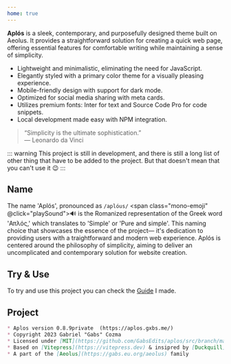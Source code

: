 ```yaml
---
home: true
---
```


**Aplós** is a sleek, contemporary, and purposefully designed theme built on Aeolus. It provides a straightforward solution for creating a quick web page, offering essential features for comfortable writing while maintaining a sense of simplicity.

- Lightweight and minimalistic, eliminating the need for JavaScript.
- Elegantly styled with a primary color theme for a visually pleasing experience.
- Mobile-friendly design with support for dark mode.
- Optimized for social media sharing with meta cards.
- Utilizes premium fonts: Inter for text and Source Code Pro for code snippets.
- Local development made easy with NPM integration.

> “Simplicity is the ultimate sophistication.”\
> — Leonardo da Vinci

::: warning
This project is still in development, and there is still a long list of other thing that have to be added to the project.
But that doesn't mean that you can't use it :wink:
:::

## Name

The name 'Aplós', pronounced as `/aplóus/` <span class="mono-emoji" @click="playSound">🔊</span> is the Romanized representation of the Greek word 'Απλός,' which translates to 'Simple' or 'Pure and simple'. This naming choice that showcases the essence of the project— it's dedication to providing users with a traightforward and modern web experience. Aplós is centered around the philosophy of simplicity, aiming to deliver an uncomplicated and contemporary solution for website creation.

## Try & Use

To try and use this project you can check the [Guide](/guide/) I made.

## Project
```md
* Aplos version 0.8.9private  (https://aplos.gxbs.me/)
* Copyright 2023 Gabriel "Gabs" Cozma
* Licensed under [MIT](https://github.com/GabsEdits/aplos/src/branch/main/LICENSE)
* Based on [Vitepress](https://vitepress.dev) & insipred by [Duckquill](https://daudix.codeberg.page/duckquill)
* A part of the [Aeolus](https://gabs.eu.org/aeolus) family
```

<script setup lang="ts">
    const playSound = () => {
  const audio = new Audio('https://s3-eu-west-1.amazonaws.com/com.idmgroup.lab.sounds.prod/el/a/d/c/adcf1a902482d8ad5ae10ea7307330e0.mp3');
  audio.play();
}
    </script>
